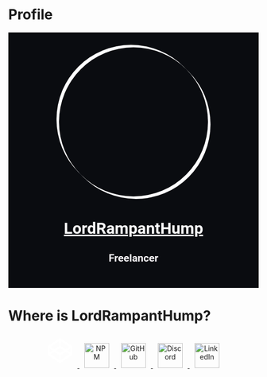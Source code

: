 # Profile

<div align="center" style="background-color:#0a0c10; color:#fff; font-family:Roboto, sans-serif; font-weight:100; padding:30px;">
    <div style="aspect-ratio:1/1; width:min(300px, 90%); position:relative;">
        <div style="position:absolute; width:100%; height:100%; box-shadow:5px 5px 0 #fff, -5px -5px 0 #fff; border-radius:50%; animation: rotate 6s infinite linear;"></div>
        <div style="border-radius:50%; width:100%; height:100%; background-image:url(https://avatars.githubusercontent.com/u/37228494?v=4); background-size:100%; background-position:center; transition:all 0.2s ease-in-out; position:absolute;"></div>
    </div>
    <div style="text-align:center;">
        <h1 style="font-size:2rem; text-decoration:underline;">LordRampantHump</h1>
        <h2 style="color:#f8f6f9;">Freelancer</h2>
    </div>
</div>

# Where is LordRampantHump?

<div align="center">
    <a href="https://codepen.io/LordRampantHump/" title="LordRampantHump Codepen">
        <img src="data:image/svg+xml,%0A%3Csvg xmlns='http://www.w3.org/2000/svg' viewBox='0 0 128 128'%3E%3Cpath fill='%23fff' d='m125.571 39.926-58.5-39c-1.997-1.23-4.128-1.24-6.142 0l-58.5 39C.929 40.926 0 42.712 0 44.497v39c0 1.786.929 3.572 2.429 4.571l58.5 39.006c1.996 1.229 4.128 1.24 6.142 0l58.5-39.006c1.5-.999 2.429-2.785 2.429-4.57v-39c0-1.786-.929-3.572-2.429-4.572zm-56.07-24.144 43.07 28.715-19.214 12.858L69.5 41.425V15.784zm-11.001 0v25.644L34.642 57.354 15.428 44.498 58.5 15.782zm-47.5 39 13.786 9.215L11 73.212v-18.43zm47.5 57.43L15.428 83.497 34.642 70.64 58.5 86.569v25.643zM64 76.997l-19.428-13 19.428-13 19.428 13-19.428 13zm5.5 35.215V86.569L93.357 70.64l19.214 12.857-43.07 28.715zm47.5-39-13.786-9.215L117 54.783v18.429z'/%3E%3C/svg%3E%0A" alt="Codepen" width="50" height="50" style="margin: 10px;">
    </a>
    <a href="https://www.npmjs.com/settings/lordrampenthump/" title="LordRampantHump NPM JS">
        <img src="https://upload.wikimedia.org/wikipedia/commons/d/db/Npm-logo.svg" alt="NPM" width="50" height="50" style="margin: 10px;">
    </a>
    <a href="https://github.com/LordRampantHump" title="LordRampantHump Github">
        <img src="https://upload.wikimedia.org/wikipedia/commons/9/91/Octicons-mark-github.svg" alt="GitHub" width="50" height="50" style="margin: 10px;">
    </a>
    <a href="https://discordapp.com/users/692016302830911589" title="LordRampantHump Discord">
        <img src="https://upload.wikimedia.org/wikipedia/commons/7/76/Discord_Logo.svg" alt="Discord" width="50" height="50" style="margin: 10px;">
    </a>
    <a href="https://uk.linkedin.com/in/morgan-mcconville" title="LordRampantHump LinkedIn">
        <img src="https://upload.wikimedia.org/wikipedia/commons/c/ca/LinkedIn_logo_initials.png" alt="LinkedIn" width="50" height="50" style="margin: 10px;">
    </a>
</div>
